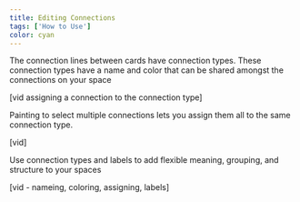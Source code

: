 ```yaml
---
title: Editing Connections
tags: ['How to Use']
color: cyan
---
```


The connection lines between cards have connection types. These connection types have a name and color that can be shared amongst the connections on your space

[vid assigning a connection to the connection type]

Painting to select multiple connections lets you assign them all to the same connection type.

[vid]

Use connection types and labels to add flexible meaning, grouping, and structure to your spaces

[vid - nameing, coloring, assigning, labels]